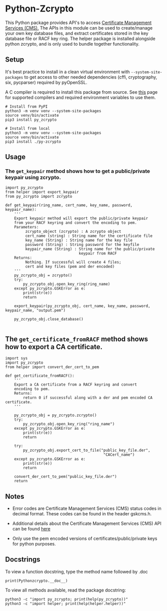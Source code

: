 # Python-Zcrypto

This Python package provides API's to access [Certificate Management Services (CMS).](https://www.ibm.com/docs/en/zos/2.5.0?topic=programming-certificate-management-services-cms-api-reference) The APIs in this module can be used to create/manage your own key database files, and extract certificates stored in the key database file or RACF key ring. The helper package is installed alongside python zcrypto, and is only used to bundle together functionality. 

## Setup
It's best practice to install in a clean virtual environment with `--system-site-packages` to get access to other needed dependencies (cffi, cryptography, six, pycparser) required by pyOpenSSL.

A C compiler is required to install this package from source. See [this](https://www.ibm.com/docs/en/python-zos/3.12?topic=using-cc-compilers-open-enterprise-sdk-python-312) page for supported compilers and required environment variables to use them.

```
# Install from PyPI
python3 -m venv venv --system-site-packages
source venv/bin/activate
pip3 install py_zcrypto
```

```
# Install from local
python3 -m venv venv --system-site-packages
source venv/bin/activate
pip3 install ./py-zcrypto
```

## Usage
### The `get_keypair` method shows how to get a public/private keypair using zcrypto. 
```
import py_zcrypto
from helper import export_keypair
from py_zcrypto import zcrypto

def get_keypair(ring_name, cert_name, key_name, password, keypair_name):
    '''
    Export keypair method will export the public/private keypair
    from your RACF keyring and convert the encoding to pem.
    Parameters:
         zcrypto_object (zcrypto) : A zcrypto object
         cert_name (string) : String name for the certificate file
         key_name (String) : String name for the key file
         password (String) : String password for the keyfile
         keypair_name (String) : String name for the public/private
                                 keypair from RACF
    Returns:
         Nothing. If successful will create 4 files;
         cert and key files (pem and der encoded)
    '''
    py_zcrypto_obj = zcrypto()
    try:
        py_zcrypto_obj.open_key_ring(ring_name)
    except py_zcrypto.GSKError as e:
        print(str(e))
        return

    export_keypair(py_zcrypto_obj, cert_name, key_name, password, keypair_name, "output.pem")

    py_zcrypto_obj.close_database()
    
```
## The `get_certificate_fromRACF` method shows how to export a CA certificate.
```
import sys
import py_zcrypto
from helper import convert_der_cert_to_pem

def get_certificate_fromRACF():
    '''
    Export a CA certificate from a RACF keyring and convert
    encoding to pem.
    Returns:
        return 0 if successful along with a der and pem encoded CA certificate.
    '''
    
    py_zcrypto_obj = py_zcrypto.zcrypto()
    try:
        py_zcrypto_obj.open_key_ring("ring_name")
    except py_zcrypto.GSKError as e:
        print(str(e))
        return

    try:
        py_zcrypto_obj.export_cert_to_file("public_key_file.der",
                                            "CACert_name")
    except py_zcrypto.GSKError as e:
        print(str(e))
        return

    convert_der_cert_to_pem("public_key_file.der")
    return
```
## Notes
- Error codes are Certificate Management Services (CMS) status codes in decimal format. These codes can be found in the header gskcms.h.

- Additional details about the Certificate Management Services (CMS) API can be found [here](https://www.ibm.com/docs/en/zos/2.5.0?topic=programming-certificate-management-services-cms-api-reference)
- Only use the pem encoded versions of certificates/public/private keys for python purposes.

## Docstrings
To view a function docstring, type the method name followed by .doc
```
print(Pythonzcrypto.__doc__)
```
To view all methods available, read the package docstring:
```
python3 -c "import py_zcrypto; print(help(py_zcrypto))"
python3 -c "import helper; print(help(helper.helper))"
```

